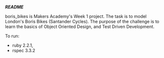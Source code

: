 ***README***

boris_bikes is Makers Academy's Week 1 project. The task is to model London's Boris Bikes (Santander Cycles). The purpose of the challenge is to learn the basics of Object Oriented Design, and Test Driven Development.

To run:
- ruby 2.2.1,
- rspec 3.3.2

